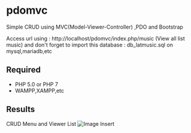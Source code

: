 # pdomvc
Simple CRUD using MVC(Model-Viewer-Controller) ,PDO and Bootstrap

Access url using : http://localhost/pdomvc/index.php/music (View all list music)
and don't forget to import this database : db_latmusic.sql on mysql,mariadb,etc

## Required
* PHP 5.0 or PHP 7
* WAMPP,XAMPP,etc


## Results
CRUD Menu and Viewer List ![Image Insert](https://github.com/venomofcode/pdomvc/blob/master/images/Insert.JPG?raw=true)
